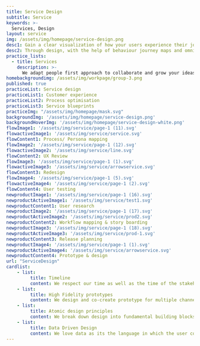 ```yaml
---
title: Service Design
subtitle: Service
keywords: >-
  Services, Design
layout: service
img: /assets/img/homepage/service-design.png
desc1: Gain a clear visualization of how your users experience their journey on your application and platform  – along with critical points and insights along the way. 
desc2: Through design, with the help of behaviour journey maps and omni channel prototypes, we help you understand your customers better. Fail fast, go through an iterative process and enhance design and experience on every touch point for your next big idea. 
practice_lists:
  - title: Services
    description: >-
      We adapt people first approach to collaborate and grow your ideas into human centered products or services.
homebackgroundimg: /assets/img/workpage/group-3.png      
published: true
practiceList: Service design
practiceList1: Customer experience
practiceList2: Process optimisation
practiceList3: Service blueprints
practiceImg: "/assets/img/homepage/mask.svg"
backgroundImg: '/assets/img/homepage/service-design.png'
backgroundHoverImg: '/assets/img/homepage/service-design-white.png'
flowImage1: '/assets/img/service/page-1 (11).svg'
flowactiveImage1: '/assets/img/service/service.svg'
flowContent1: Process/ Persona mapping
flowImage2: '/assets/img/service/page-1 (12).svg'
flowactiveImage2: '/assets/img/service/line.svg'
flowContent2: UX Review
flowImage3: '/assets/img/service/page-1 (1).svg'
flowactiveImage3: '/assets/img/service/arrowservice.svg'
flowContent3: Redesign
flowImage4: '/assets/img/service/page-1 (5).svg'
flowactiveImage4: '/assets/img/service/page-1 (2).svg'
flowContent4: User testing
newproductImage1: '/assets/img/service/page-1 (16).svg'
newproductActiveImage1: '/assets/img/service/test1.svg'
newproductContent1: User research
newproductImage2: '/assets/img/service/page-1 (17).svg'
newproductActiveImage2: '/assets/img/service/prod2.svg'
newproductContent2: Workflow mapping & story boarding
newproductImage3: '/assets/img/service/page-1 (18).svg'
newproductActiveImage3: '/assets/img/service/prod-1.svg'
newproductContent3: Release planning
newproductImage4: '/assets/img/service/page-1 (1).svg'
newproductActiveImage4: '/assets/img/service/arrowservice.svg'
newproductContent4: Prototype & design
url: "ServiceDesign"
cardlist: 
    - list:
         title: Timeline 
         content: We respect our time as well as the time of the stakeholders involved. We don’t like things to be kept on hold.
    - list:
         title: High Fidelity prototypes 
         content: We design and co-create prototype for multiple channels to deliver a seamless customer experience.
    - list:
         title: Atomic design principles 
         content: We break down design into fundamental building blocks which helps in creating simple and minimalistic interfaces.
    - list:
         title: Data Driven Design 
         content: We love data as its the language in which the user communicates. We do greater analysis and derive business goals through it.             
---
```

